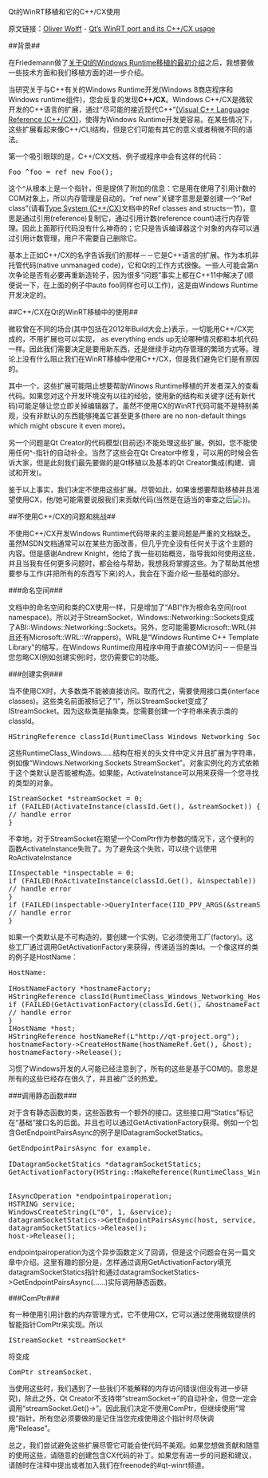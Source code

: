 Qt的WinRT移植和它的C++/CX使用

原文链接：[Oliver Wolff](https://blog.qt.digia.com/blog/author/oliverwolff/) - [Qt’s WinRT port and its C++/CX usage](https://blog.qt.digia.com/blog/2013/04/19/qts-winrt-port-and-its-ccx-usage/)

##背景##

在Friedemann做了[关于Qt的Windows Runtime移植的最初介绍](http://blog.qt.digia.com/blog/2013/02/15/port-to-windows-runtime-kick-started/)之后，我想要做一些技术方面和我们移植方面的进一步介绍。

当研究关于与C++有关的Windows Runtime开发(Windows 8商店程序和Windows runtime组件)，您会反复的发现**C++/CX**。Windows C++/CX是微软开发的C++语言的扩展，通过“尽可能的接近现代C++”[(Visual C++ Language Reference (C++/CX))](http://msdn.microsoft.com/en-us/library/windows/apps/hh699871.aspx)，使得为Windows Runtime开发更容易。在某些情况下，这些扩展看起来像C++/CLI结构，但是它们可能有其它的意义或者稍微不同的语法。

第一个吸引眼球的是，C++/CX文档、例子或程序中会有这样的代码：

<pre>
Foo ^foo = ref new Foo();
</pre>

这个^从根本上是一个指针，但是提供了附加的信息：它是用在使用了引用计数的COM对象上，所以内存管理是自动的。“ref new”关键字意思是要创建一个“Ref class”(请看[Type System (C++/CX)](http://msdn.microsoft.com/en-us/library/windows/apps/hh755822)文档中的Ref classes and structs一节)，意思是通过引用(reference)复制它，通过引用计数(reference count)进行内存管理。因此上面那行代码没有什么神奇的；它只是告诉编译器这个对象的内存可以通过引用计数管理，用户不需要自己删除它。

基本上正如C++/CX的名字告诉我们的那样－－它是C++语言的扩展。作为本机非托管代码(native unmanaged code)，它和Qt的工作方式很像。一些人可能会第n次争论是否有必要再重新造轮子，因为很多“问题”事实上都在C++11中解决了(顺便说一下，在上面的例子中auto foo同样也可以工作)，这是由Windows Runtime开发决定的。

##C++/CX在Qt的WinRT移植中的使用##

微软曾在不同的场合(其中包括在2012年Build大会上)表示，一切能用C++/CX完成的，不用扩展也可以实现， as everything ends up无论哪种情况都和本机代码一样。因此我们需要决定是要用新东西，还是继续手动内存管理的繁琐方式等。理论上没有什么阻止我们在WinRT移植中使用C++/CX，但是我们避免它们是有原因的。

其中一个，这些扩展可能阻止想要帮助Winows Runtime移植的开发者深入的查看代码。如果您对这个开发环境没有以往的经验，使用新的结构和关键字(还有新代码)可能足够让您立即关掉编辑器了。虽然不使用CX的WinRT代码可能不是特别美观，没有非默认的东西能够掩盖它甚至更多(there are no non-default things which might obscure it even more)。

另一个问题是Qt Creator的代码模型(目前还)不能处理这些扩展。例如，您不能使用任何^-指针的自动补全。当然了这些会在Qt Creator中修复，可以用的时候会告诉大家，但是此刻我们最先要做的是Qt移植以及基本的Qt Creator集成(构建、调试和开发)。

鉴于以上事实，我们决定不使用这些扩展。尽管如此，如果谁想要帮助移植并且渴望使用CX，他/她可能需要说服我们来贡献代码(当然是在适当的审查之后<img src='http://blog.qt.digia.com/wp-includes/images/smilies/icon_smile.gif' alt=':)' class='wp-smiley' />)。


##不使用C++/CX的问题和挑战##

不使用C++/CX开发Windows Runtime代码带来的主要问题是严重的文档缺乏。虽然MSDN文档通常可以在某些方面改善，但几乎完全没有任何关于这个主题的内容。但是感谢Andrew Knight，他给了我一些初始概览，指导我如何使用这些，并且当我有任何更多问题时，都会给与帮助，我想我将掌握这些。为了帮助其他想要参与工作(并把所有的东西写下来)的人，我会在下面介绍一些基础的部分。

###命名空间###

文档中的命名空间和类的CX使用一样，只是增加了“ABI”作为根命名空间(root namespace)。所以对于StreamSocket，Windows::Networking::Sockets变成了ABI::Windows::Networking::Sockets。另外，您可能需要Microsoft::WRL(并且还有Microsoft::WRL::Wrappers)。WRL是“Windows Runtime C++ Template Library”的缩写，在Windows Runtime应用程序中用于直接COM访问－－但是当您忽略CX(例如创建实例)时，您仍需要它的功能。

###创建实例###

当不使用CX时，大多数类不能被直接访问。取而代之，需要使用接口类(interface classes)。这些类名前面被标记了“I”，所以StreamSocket变成了IStreamSocket。因为这些类是抽象类。您需要创建一个字符串来表示类的classId。

<pre>
HStringReference classId(RuntimeClass_Windows_Networking_Sockets_StreamSockets);
</pre>

这些RuntimeClass_Windows……结构在相关的头文件中定义并且扩展为字符串，例如像“Windows.Networking.Sockets.StreamSocket”。对象实例化的方式依赖于这个类默认是否能被构造。如果能，ActivateInstance可以用来获得一个您寻找的类型的对象。

<pre>
IStreamSocket *streamSocket = 0;
if (FAILED(ActivateInstance(classId.Get(), &streamSocket)) {
// handle error
}
</pre>

不幸地，对于StreamSocket在期望一个ComPtr作为参数的情况下，这个便利的函数ActivateInstance失败了。为了避免这个失败，可以绕个远使用RoActivateInstance

<pre>
IInspectable *inspectable = 0;
if (FAILED(RoActivateInstance(classId.Get(), &inspectable)) {
// handle error
}
if (FAILED(inspectable->QueryInterface(IID_PPV_ARGS(&streamSocket)))) {
// handle error
}
</pre>

如果一个类默认是不可构造的，要创建一个实例，它必须使用工厂(factory)。这些工厂通过调用GetActivationFactory来获得，传递适当的类Id。一个像这样的类的例子是HostName：

<pre>
HostName:

IHostNameFactory *hostnameFactory;
HStringReference classId(RuntimeClass_Windows_Networking_HostName);
if (FAILED(GetActivationFactory(classId.Get(), &hostnameFactory))) {
// handle error
}
IHostName *host;
HStringReference hostNameRef(L"http://qt-project.org");
hostnameFactory->CreateHostName(hostNameRef.Get(), &host);
hostnameFactory->Release();
</pre>

习惯了Windows开发的人可能已经注意到了，所有的这些是基于COM的。意思是所有的这些已经存在很久了，并且被广泛的热爱。


###调用静态函数###

对于含有静态函数的类，这些函数有一个额外的接口。这些接口用“Statics”标记在“基础”接口名的后面。并且也可以通过GetActivationFactory获得。例如一个包含GetEndpointPairsAsync的例子是IDatagramSocketStatics。

<pre>
GetEndpointPairsAsync for example.

IDatagramSocketStatics *datagramSocketStatics;
GetActivationFactory(HString::MakeReference(RuntimeClass_Windows_Networking_Sockets_DatagramSocket).Get(), &datagramSocketStatics);


IAsyncOperation<IVectorView *> *endpointpairoperation;
HSTRING service;
WindowsCreateString(L"0", 1, &service);
datagramSocketStatics->GetEndpointPairsAsync(host, service, &endpointpairoperation);
datagramSocketStatics->Release();
host->Release();
</pre>

endpointpairoperation为这个异步函数定义了回调，但是这个问题会在另一篇文章中介绍。这里有趣的部分是，怎样通过调用GetActivationFactory填充datagramSocketStatics指针和通过datagramSocketStatics->GetEndpointPairsAsync(……)实际调用静态函数。


###ComPtr###

有一种使用引用计数的内存管理方式，它不使用CX，它可以通过使用微软提供的智能指针ComPtr来实现。所以
<pre>
IStreamSocket *streamSocket*
</pre>
将变成
<pre>
ComPtr<IStreamSocket> streamSocket.
</pre>
当使用这些时，我们遇到了一些我们不能解释的内存访问错误(但没有进一步研究)，除此之外，Qt Creator不支持带“streamSocket->”的自动补全，但您一定会调用“streamSocket.Get()->”。因此我们决定不使用ComPtr，但继续使用“常规”指针。所有您必须要做的是记住当您完成使用这个指针时尽快调用“Release”。


总之，我们尝试避免这些扩展尽管它可能会使代码不美观。如果您想做贡献和随意的使用这些，请随意的创建包含CX代码的补丁。如果您有进一步的问题和建议，请随时在注释中提出或者加入我们在freenode的#qt-winrt频道。


